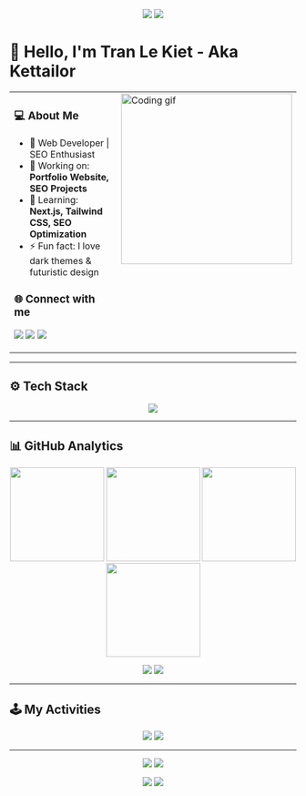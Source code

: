 <!-- Banner động -->
<p align="center">
  <img src="https://capsule-render.vercel.app/api?type=waving&color=gradient&height=200&section=header&text=Kettailor&fontSize=50&animation=fadeIn&fontAlignY=35#gh-light-mode-only" />
  <img src="https://capsule-render.vercel.app/api?type=waving&color=0:00FFFF,100:8A2BE2&height=200&section=header&text=Kettailor&fontColor=FFFFFF&fontSize=50&animation=fadeIn&fontAlignY=35#gh-dark-mode-only" />
</p>

# 👋 Hello, I'm Tran Le Kiet - Aka Kettailor

<table align="center">
<tr>
<td valign="top" width="55%">

### 💻 About Me

- 🚀 Web Developer | SEO Enthusiast  
- 🎯 Working on: **Portfolio Website, SEO Projects**  
- 🌱 Learning: **Next.js, Tailwind CSS, SEO Optimization**  
- ⚡ Fun fact: I love dark themes & futuristic design  

### 🌐 Connect with me
<a href="mailto:lekiet2409@gmail.com"><img src="https://img.shields.io/badge/Gmail-ff4c4c?style=for-the-badge&logo=gmail&logoColor=white" /></a>
<a href="https://www.linkedin.com/in/KetTailor2409/"><img src="https://img.shields.io/badge/LinkedIn-0077B5?style=for-the-badge&logo=linkedin&logoColor=white" /></a>
<a href="https://portfolio-KetTailor.vercel.app/"><img src="https://img.shields.io/badge/Portfolio-6f42c1?style=for-the-badge&logo=firefox&logoColor=white" /></a>

</td>
<td valign="top" width="45%">

<img src="https://media.giphy.com/media/836HiJc7pgzy8iNXCn/giphy.gif" width="300" alt="Coding gif"/>

</td>
</tr>
</table>

---

## ⚙️ Tech Stack  

<p align="center">
  <img src="https://skillicons.dev/icons?i=html,css,js,ts,react,nextjs,nodejs,tailwind,git,github,vscode,figma" />
</p>

---

## 📊 GitHub Analytics  

<p align="center">

<!-- Light mode -->
<img src="https://github-readme-stats.vercel.app/api?username=Kettailor&show_icons=true&theme=default&hide_border=true#gh-light-mode-only" height="165" />
<img src="https://github-readme-stats.vercel.app/api/top-langs/?username=Kettailor&layout=compact&theme=default&hide_border=true#gh-light-mode-only" height="165" />

<!-- Dark mode -->
<img src="https://github-readme-stats.vercel.app/api?username=Kettailor&show_icons=true&theme=radical&hide_border=true&bg_color=0D1117&title_color=00FFFF&icon_color=00FFFF#gh-dark-mode-only" height="165" />
<img src="https://github-readme-stats.vercel.app/api/top-langs/?username=Kettailor&layout=compact&theme=radical&hide_border=true&bg_color=0D1117&title_color=00FFFF#gh-dark-mode-only" height="165" />

</p>

<p align="center">

<!-- Light mode streak -->
<img src="https://github-readme-streak-stats.herokuapp.com/?user=Kettailor&theme=default&hide_border=true#gh-light-mode-only" />

<!-- Dark mode streak -->
<img src="https://github-readme-streak-stats.herokuapp.com/?user=Kettailor&theme=radical&hide_border=true&background=0D1117&ring=00FFFF&fire=00FFFF&currStreakLabel=00FFFF#gh-dark-mode-only" />

</p>

---

## 🕹️ My Activities

<p align="center">

<!-- Light mode -->
<img src="https://raw.githubusercontent.com/Kettailor/Kettailor/output/github-contribution-grid-snake.svg#gh-light-mode-only" />

<!-- Dark mode -->
<img src="https://raw.githubusercontent.com/Kettailor/Kettailor/output/github-contribution-grid-snake-dark.svg#gh-dark-mode-only" />

</p>

---

<p align="center">

<!-- Light mode views -->
<img src="https://komarev.com/ghpvc/?username=Kettailor&label=Profile%20Views&color=blue&style=flat-square#gh-light-mode-only" />

<!-- Dark mode views -->
<img src="https://komarev.com/ghpvc/?username=Kettailor&label=Profile%20Views&color=00FFFF&style=flat-square#gh-dark-mode-only" />

</p>

<!-- Footer banner -->
<p align="center">
  <img src="https://capsule-render.vercel.app/api?type=waving&color=gradient&height=120&section=footer#gh-light-mode-only"/>
  <img src="https://capsule-render.vercel.app/api?type=waving&color=0:00FFFF,100:8A2BE2&height=120&section=footer#gh-dark-mode-only"/>
</p>

